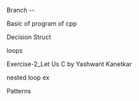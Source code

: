 Branch --

Basic of program of cpp

Decision Struct

loops

Exercise-2_Let Us C by Yashwant Kanetkar

nested loop ex

Patterns

